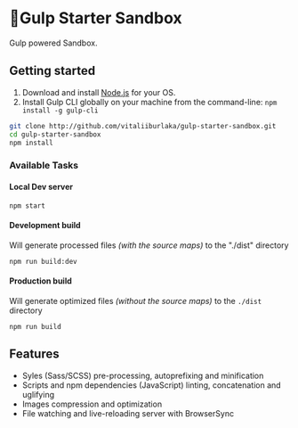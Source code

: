 # 🥤Gulp Starter Sandbox

Gulp powered Sandbox.

## Getting started

1. Download and install [Node.js](https://nodejs.org) for your OS.
2. Install Gulp CLI globally on your machine from the command-line: `npm install -g gulp-cli`

```bash
git clone http://github.com/vitaliiburlaka/gulp-starter-sandbox.git
cd gulp-starter-sandbox
npm install
```

### Available Tasks

#### Local Dev server

```
npm start
```

#### Development build

Will generate processed files _(with the source maps)_ to the "./dist" directory

```
npm run build:dev
```

#### Production build

Will generate optimized files _(without the source maps)_ to the `./dist` directory

```
npm run build
```

## Features

- Syles (Sass/SCSS) pre-processing, autoprefixing and minification
- Scripts and npm dependencies (JavaScript) linting, concatenation and uglifying
- Images compression and optimization
- File watching and live-reloading server with BrowserSync
